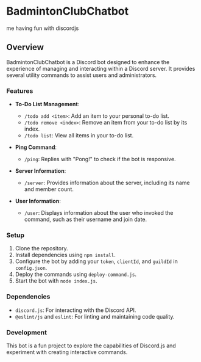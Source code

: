 # BadmintonClubChatbot

me having fun with discordjs

## Overview

BadmintonClubChatbot is a Discord bot designed to enhance the experience of managing and interacting within a Discord server. It provides several utility commands to assist users and administrators.

### Features

- **To-Do List Management**: 
  - `/todo add <item>`: Add an item to your personal to-do list.
  - `/todo remove <index>`: Remove an item from your to-do list by its index.
  - `/todo list`: View all items in your to-do list.

- **Ping Command**: 
  - `/ping`: Replies with "Pong!" to check if the bot is responsive.

- **Server Information**: 
  - `/server`: Provides information about the server, including its name and member count.

- **User Information**: 
  - `/user`: Displays information about the user who invoked the command, such as their username and join date.

### Setup

1. Clone the repository.
2. Install dependencies using `npm install`.
3. Configure the bot by adding your `token`, `clientId`, and `guildId` in `config.json`.
4. Deploy the commands using `deploy-command.js`.
5. Start the bot with `node index.js`.

### Dependencies

- `discord.js`: For interacting with the Discord API.
- `@eslint/js` and `eslint`: For linting and maintaining code quality.

### Development

This bot is a fun project to explore the capabilities of Discord.js and experiment with creating interactive commands.
